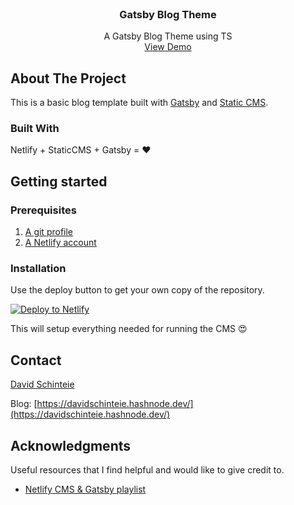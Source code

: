 <!-- PROJECT LOGO -->
<br />
<div align="center">

  <h3 align="center">Gatsby Blog Theme</h3>

  <p align="center">
    A Gatsby Blog Theme using TS
    <br />
    <a href="https://gatsby-blog-theme.netlify.app/">View Demo</a>
  </p>
</div>

<!-- ABOUT THE PROJECT -->

## About The Project

This is a basic blog template built with [Gatsby](https://www.gatsbyjs.com/) and [Static CMS](https://github.com/StaticJsCMS/static-cms).

### Built With

Netlify + StaticCMS + Gatsby = ❤

## Getting started

### Prerequisites

1. [A git profile](https://github.com/signup)
2. [A Netlify account](https://app.netlify.com/signup)

### Installation

Use the deploy button to get your own copy of the repository.

[![Deploy to Netlify](https://www.netlify.com/img/deploy/button.svg)](https://app.netlify.com/start/deploy?repository=https://github.com/davidschinteie/gatsby-blog-theme)

This will setup everything needed for running the CMS 😍

## Contact

[David Schinteie](https://www.linkedin.com/in/david-schinteie-0804ab95/)

Blog: [https://davidschinteie.hashnode.dev/](https://davidschinteie.hashnode.dev/)

## Acknowledgments

Useful resources that I find helpful and would like to give credit to.

- [Netlify CMS & Gatsby playlist](https://www.youtube.com/playlist?list=PL8arivBPQWw0ZfShoW1NgxOvjPkQkbjj8)

